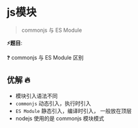 # js模块

> commonjs 与 ES Module

**⚡题目**:

❓ commonjs 与 ES Module 区别

## 优解 🔥

- 模块引入语法不同
- `commonjs` 动态引入，执行时引入
- `ES Module` 静态引入，编译时引入， 一般放在顶层
- nodejs 使用的是 commonjs 模块模式